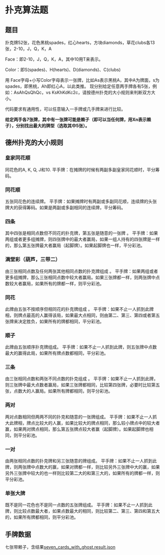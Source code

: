 # 扑克算法题

## 题目
扑克牌52张，花色黑桃spades，红心hearts，方块diamonds，草花clubs各13张，2-10，J，Q，K，A

Face：即2-10，J，Q，K，A，其中10用T来表示。

Color：即S(spades)、H(hearts)、D(diamonds)、C(clubs)

用 Face字母+小写Color字母表示一张牌，比如As表示黑桃A，其中A为牌面，s为spades，即黑桃，Ah即红心A，以此类推。 现分别给定任意两手牌各有5张，例如：AsAhQsQhQc，vs KsKhKdKc2c，请按德州扑克的大小规则来判断双方大小。

代码要求有通用性，可以任意输入一手牌或几手牌来进行比较。

<b>给定两手各7张牌，其中有一张牌可能是赖子（即可以当任何牌，用Xn表示赖子），分别找出最大的牌型（选取其中5张）。</b>

## 德州扑克的大小规则

### 皇家同花顺
同花色的A, K, Q, J和10.
平手牌：在摊牌的时候有两副多副皇家同花顺时，平分筹码。
### 同花顺
五张同花色的连续牌。
平手牌：如果摊牌时有两副或多副同花顺，连续牌的头张牌大的获得筹码。如果是两副或多副相同的连续牌，平分筹码。
### 四条
其中四张是相同点数但不同花的扑克牌，第五张是随意的一张牌 。
平手牌：如果两组或者更多组摊牌，则四张牌中的最大者赢局，如果一组人持有的四张牌是一样的，那么第五张牌最大者赢局（起脚牌）。如果起脚牌也一样，平分彩池。
### 满堂彩（葫芦，三带二）
由三张相同点数及任何两张其他相同点数的扑克牌组成 。
平手牌：如果两组或者更多组摊牌，那么三张相同点数中较大者赢局。如果三张牌都一样，则两张牌中点数较大者赢局，如果所有的牌都一样，则平分彩池。
### 同花
此牌由五张不按顺序但相同花的扑克牌组成 。
平手牌：如果不止一人抓到此牌相，则牌点最高的人赢得该局，如果最大点相同，则由第二、第三、第四或者第五张牌来决定胜负，如果所有的牌都相同，平分彩池。
### 顺子
此牌由五张顺序扑克牌组成。
平手牌：如果不止一人抓到此牌，则五张牌中点数最大的赢得此局，如果所有牌点数都相同，平分彩池。
### 三条
由三张相同点数和两张不同点数的扑克组成 。
平手牌：如果不止一人抓到此牌，则三张牌中最大点数者赢局，如果三张牌都相同，比较第四张牌，必要时比较第五张，点数大的人赢局。如果所有牌都相同，则平分彩池。
### 两对
两对点数相同但两两不同的扑克和随意的一张牌组成。
平手牌：如果不止一人抓大此牌相，牌点比较大的人赢，如果比较大的牌点相同，那么较小牌点中的较大者赢，如果两对牌点相同，那么第五张牌点较大者赢（起脚牌）。如果起脚牌也相同，则平分彩池。
### 一对
由两张相同点数的扑克牌和另三张随意的牌组成。
平手牌：如果不止一人抓到此牌，则两张牌中点数大的赢，如果对牌都一样，则比较另外三张牌中大的赢，如果另外三张牌中较大的也一样则比较第二大的和第三大的，如果所有的牌都一样，则平分彩池。
### 单张大牌
既不是同一花色也不是同一点数的五张牌组成。
平手牌：如果不止一人抓到此牌，则比较点数最大者，如果点数最大的相同，则比较第二、第三、第四和第五大的，如果所有牌都相同，则平分彩池。

## 手牌数据
七张带赖子，含结果[seven_cards_with_ghost.result.json](seven_cards_with_ghost.result.json)